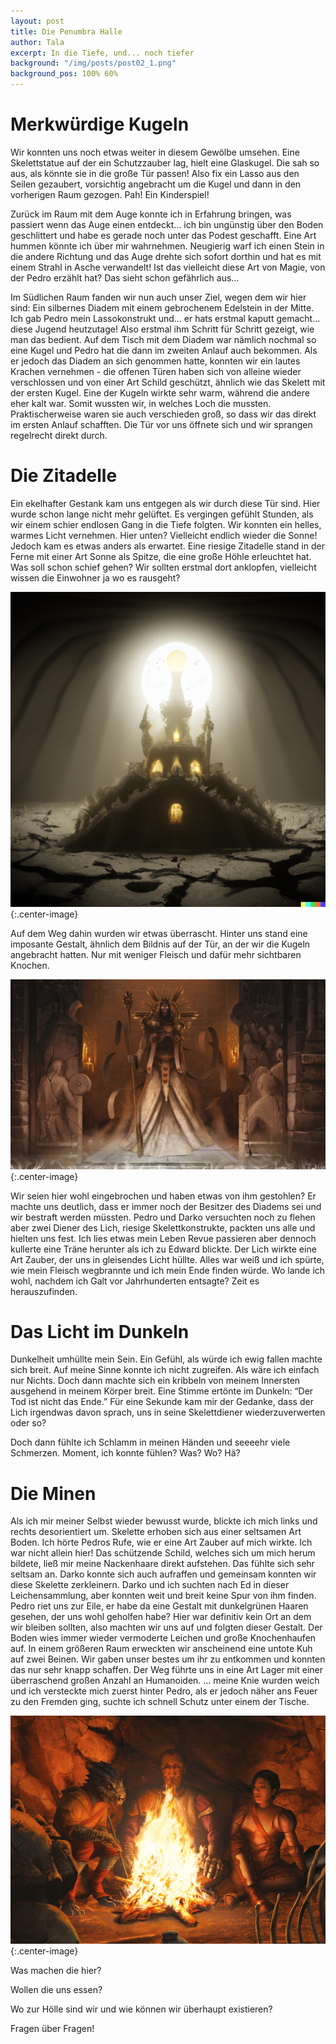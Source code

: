 ```yaml
---
layout: post
title: Die Penumbra Halle
author: Tala
excerpt: In die Tiefe, und... noch tiefer
background: "/img/posts/post02_1.png"
background_pos: 100% 60%
---
```


# Merkwürdige Kugeln

Wir konnten uns noch etwas weiter in diesem Gewölbe umsehen. Eine Skelettstatue auf der ein Schutzzauber lag, hielt eine Glaskugel. Die sah so aus, als könnte sie in die große Tür passen! Also fix ein Lasso aus den Seilen gezaubert, vorsichtig angebracht um die Kugel und dann in den vorherigen Raum gezogen. Pah! Ein Kinderspiel!

Zurück im Raum mit dem Auge konnte ich in Erfahrung bringen, was passiert wenn das Auge einen entdeckt... ich bin ungünstig über den Boden geschlittert und habe es gerade noch unter das Podest geschafft. Eine Art hummen könnte ich über mir wahrnehmen. Neugierig warf ich einen Stein in die andere Richtung und das Auge drehte sich sofort dorthin und hat es mit einem Strahl in Asche verwandelt! Ist das vielleicht diese Art von Magie, von der Pedro erzählt hat? Das sieht schon gefährlich aus...

Im Südlichen Raum fanden wir nun auch unser Ziel, wegen dem wir hier sind: Ein silbernes Diadem mit einem gebrochenem Edelstein in der Mitte.
Ich gab Pedro mein Lassokonstrukt und... er hats erstmal kaputt gemacht... diese Jugend heutzutage! Also erstmal ihm Schritt für Schritt gezeigt, wie man das bedient.
Auf dem Tisch mit dem Diadem war nämlich nochmal so eine Kugel und Pedro hat die dann im zweiten Anlauf auch bekommen. Als er jedoch das Diadem an sich genommen hatte, konnten wir ein lautes Krachen vernehmen - die offenen Türen haben sich von alleine wieder verschlossen und von einer Art Schild geschützt, ähnlich wie das Skelett mit der ersten Kugel. Eine der Kugeln wirkte sehr warm, während die andere eher kalt war. Somit wussten wir, in welches Loch die mussten. Praktischerweise waren sie auch verschieden groß, so dass wir das direkt im ersten Anlauf schafften. Die Tür vor uns öffnete sich und wir sprangen regelrecht direkt durch.

# Die Zitadelle

Ein ekelhafter Gestank kam uns entgegen als wir durch diese Tür sind. Hier wurde schon lange nicht mehr gelüftet. Es vergingen gefühlt Stunden, als wir einem schier endlosen Gang in die Tiefe folgten.
Wir konnten ein helles, warmes Licht vernehmen. Hier unten? Vielleicht endlich wieder die Sonne!
Jedoch kam es etwas anders als erwartet. Eine riesige Zitadelle stand in der Ferne mit einer Art Sonne als Spitze, die eine große Höhle erleuchtet hat. Was soll schon schief gehen? Wir sollten erstmal dort anklopfen, vielleicht wissen die Einwohner ja wo es rausgeht?

![Die Zitadelle](/img/posts/post02_1.png){:.center-image}

Auf dem Weg dahin wurden wir etwas überrascht. Hinter uns stand eine imposante Gestalt, ähnlich dem Bildnis auf der Tür, an der wir die Kugeln angebracht hatten. Nur mit weniger Fleisch und dafür mehr sichtbaren Knochen.

![Der Lich](/img/posts/post02_2.png){:.center-image}

Wir seien hier wohl eingebrochen und haben etwas von ihm gestohlen? Er machte uns deutlich, dass er immer noch der Besitzer des Diadems sei und wir bestraft werden müssten. Pedro und Darko versuchten noch zu flehen aber zwei Diener des Lich, riesige Skelettkonstrukte, packten uns alle und hielten uns fest. Ich lies etwas mein Leben Revue passieren aber dennoch kullerte eine Träne herunter als ich zu Edward blickte.
Der Lich wirkte eine Art Zauber, der uns in gleisendes Licht hüllte. Alles war weiß und ich spürte, wie mein Fleisch wegbrannte und ich mein Ende finden würde. Wo lande ich wohl, nachdem ich Galt vor Jahrhunderten entsagte? Zeit es herauszufinden.


# Das Licht im Dunkeln

Dunkelheit umhüllte mein Sein. Ein Gefühl, als würde ich ewig fallen machte sich breit. Auf meine Sinne konnte ich nicht zugreifen. Als wäre ich einfach nur Nichts.
Doch dann machte sich ein kribbeln von meinem Innersten ausgehend in meinem Körper breit.
Eine Stimme ertönte im Dunkeln: “Der Tod ist nicht das Ende.”
Für eine Sekunde kam mir der Gedanke, dass der Lich irgendwas davon sprach, uns in seine Skelettdiener wiederzuverwerten oder so?

Doch dann fühlte ich Schlamm in meinen Händen und seeeehr viele Schmerzen. Moment, ich konnte fühlen? Was? Wo? Hä?


# Die Minen

Als ich mir meiner Selbst wieder bewusst wurde, blickte ich mich links und rechts desorientiert um. Skelette erhoben sich aus einer seltsamen Art Boden. Ich hörte Pedros Rufe, wie er eine Art Zauber auf mich wirkte. Ich war nicht allein hier! Das schützende Schild, welches sich um mich herum bildete, ließ mir meine Nackenhaare direkt aufstehen. Das fühlte sich sehr seltsam an. Darko konnte sich auch aufraffen und gemeinsam konnten wir diese Skelette zerkleinern.
Darko und ich suchten nach Ed in dieser Leichensammlung, aber konnten weit und breit keine Spur von ihm finden. Pedro riet uns zur Eile, er habe da eine Gestalt mit dunkelgrünen Haaren gesehen, der uns wohl geholfen habe?
Hier war definitiv kein Ort an dem wir bleiben sollten, also machten wir uns auf und folgten dieser Gestalt. Der Boden wies immer wieder vermoderte Leichen und große Knochenhaufen auf.
In einem größeren Raum erweckten wir anscheinend eine untote Kuh auf zwei Beinen. Wir gaben unser bestes um ihr zu entkommen und konnten das nur sehr knapp schaffen.
Der Weg führte uns in eine Art Lager mit einer überraschend großen Anzahl an Humanoiden.
... meine Knie wurden weich und ich versteckte mich zuerst hinter Pedro, als er jedoch näher ans Feuer zu den Fremden ging, suchte ich schnell Schutz unter einem der Tische.

![Die Schürfer](/img/posts/post02_3.png){:.center-image}

Was machen die hier?

Wollen die uns essen?

Wo zur Hölle sind wir und wie können wir überhaupt existieren?

Fragen über Fragen!
